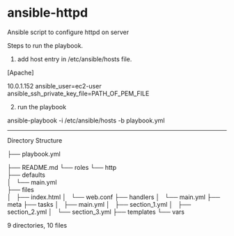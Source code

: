 # ansible-httpd
Ansible script to configure httpd on server

Steps to run the playbook.
1) add host entry in /etc/ansible/hosts file.

[Apache]

10.0.1.152 ansible_user=ec2-user ansible_ssh_private_key_file=PATH_OF_PEM_FILE

2) run the playbook

ansible-playbook -i /etc/ansible/hosts -b playbook.yml

------------------------------------------------------------------------
Directory Structure


├── playbook.yml

├── README.md
└── roles
    └── http    
        ├── defaults        
        │   └── main.yml        
        ├── files        
        │   ├── index.html
        │   └── web.conf
        ├── handlers
        │   └── main.yml
        ├── meta
        ├── tasks
        │   ├── main.yml
        │   ├── section_1.yml
        │   ├── section_2.yml
        │   └── section_3.yml
        ├── templates
        └── vars

9 directories, 10 files

